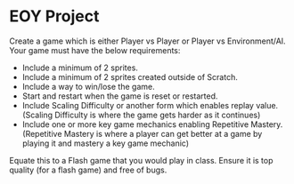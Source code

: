 # EOY Project

Create a game which is either Player vs Player or Player vs Environment/AI. Your game must have the below requirements:
- Include a minimum of 2 sprites.
- Include a minimum of 2 sprites created outside of Scratch.
- Include a way to win/lose the game.
- Start and restart when the game is reset or restarted.
- Include Scaling Difficulty or another form which enables replay value. 
(Scaling Difficulty is where the game gets harder as it continues)
- Include one or more key game mechanics enabling Repetitive Mastery. (Repetitive Mastery is where a player can get better at a game by playing it and mastery a key game mechanic)

Equate this to a Flash game that you would play in class. Ensure it is top quality (for a flash game) and free of bugs.
